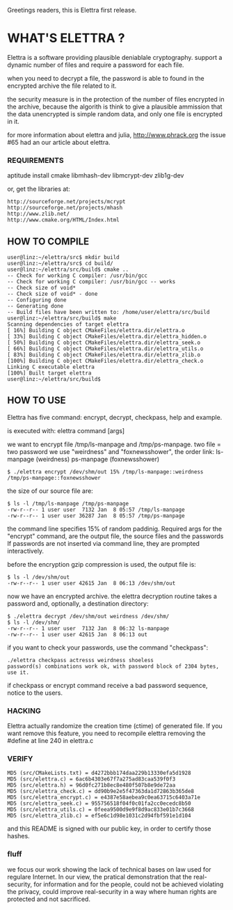 
Greetings readers, this is Elettra first release.


# WHAT'S ELETTRA ?

Elettra is a software providing plausible deniablale cryptography. support a dynamic number of files and require a password for each file.

when you need to decrypt a file, the password is able to found in the encrypted archive the file related to it.

the security measure is in the protection of the number of files encrypted in the archive, because the algorith is think to give a plausible ammission that the data unencrypted is simple random data, and only one file is encrypted in it.

for more information about elettra and julia, http://www.phrack.org the issue #65 had an our article about elettra.

### REQUIREMENTS

aptitude install cmake libmhash-dev libmcrypt-dev zlib1g-dev

or, get the libraries at:

	http://sourceforge.net/projects/mcrypt
	http://sourceforge.net/projects/mhash
	http://www.zlib.net/
	http://www.cmake.org/HTML/Index.html

## HOW TO COMPILE

    user@linz:~/elettra/src$ mkdir build
    user@linz:~/elettra/src$ cd build/
    user@linz:~/elettra/src/build$ cmake ..
    -- Check for working C compiler: /usr/bin/gcc
    -- Check for working C compiler: /usr/bin/gcc -- works
    -- Check size of void*
    -- Check size of void* - done
    -- Configuring done
    -- Generating done
    -- Build files have been written to: /home/user/elettra/src/build
    user@linz:~/elettra/src/build$ make
    Scanning dependencies of target elettra
    [ 16%] Building C object CMakeFiles/elettra.dir/elettra.o
    [ 33%] Building C object CMakeFiles/elettra.dir/elettra_hidden.o
    [ 50%] Building C object CMakeFiles/elettra.dir/elettra_seek.o
    [ 66%] Building C object CMakeFiles/elettra.dir/elettra_utils.o
    [ 83%] Building C object CMakeFiles/elettra.dir/elettra_zlib.o
    [100%] Building C object CMakeFiles/elettra.dir/elettra_check.o
    Linking C executable elettra
    [100%] Built target elettra
    user@linz:~/elettra/src/build$ 

## HOW TO USE

Elettra has five command: encrypt, decrypt, checkpass, help and example.

is executed with: elettra command [args]

we want to encrypt file /tmp/ls-manpage and /tmp/ps-manpage. 
two file = two password we use "weirdness" and "foxnewsshower", 
the order link:
	ls-manpage (weirdness)
	ps-manpage (foxnewsshower)

    $ ./elettra encrypt /dev/shm/out 15% /tmp/ls-manpage::weirdness /tmp/ps-manpage::foxnewsshower

the size of our source file are:

    $ ls -l /tmp/ls-manpage /tmp/ps-manpage 
    -rw-r--r-- 1 user user  7132 Jan  8 05:57 /tmp/ls-manpage
    -rw-r--r-- 1 user user 36287 Jan  8 05:57 /tmp/ps-manpage

the command line specifies 15% of random paddinig. Required args for the 
"encrypt" command, are the output file, the source files and the passwords 
If passwords are not inserted via command line, they are prompted 
interactively.

before the encryption gzip compression is used, the output file is:

    $ ls -l /dev/shm/out
    -rw-r--r-- 1 user user 42615 Jan  8 06:13 /dev/shm/out

now we have an encrypted archive. the elettra decryption routine takes a 
password and, optionally, a destination directory:

    $ ./elettra decrypt /dev/shm/out weirdness /dev/shm/
    $ ls -l /dev/shm/
    -rw-r--r-- 1 user user  7132 Jan  8 06:32 ls-manpage
    -rw-r--r-- 1 user user 42615 Jan  8 06:13 out

if you want to check your passwords, use the command "checkpass":

    ./elettra checkpass actresss weirdness shoeless
    password(s) combinations work ok, with password block of 2304 bytes, use it.

if checkpass or encrypt command receive a bad password sequence, notice 
to the users.

### HACKING

Elettra actually randomize the creation time (ctime) of generated file.
If you want remove this feature, you need to recompile elettra
removing the #define at line 240 in elettra.c

### VERIFY

    MD5 (src/CMakeLists.txt) = d4272bbb174daa229b13330efa5d1928
    MD5 (src/elettra.c) = 6ac6b4303e67f7a275ad83caa539f0f3
    MD5 (src/elettra.h) = 96d0fc271b8ec8e480f507b8e9de72aa
    MD5 (src/elettra_check.c) = dd90b9e2e5f47363da1d72863b365de8
    MD5 (src/elettra_encrypt.c) = e4387e58aebea9c0ea63715c6403a71e
    MD5 (src/elettra_seek.c) = 955756518f04f0c01fa2cc0ecedc8b50
    MD5 (src/elettra_utils.c) = 0feea9500d9e9f8d9ac833e01b7c3668
    MD5 (src/elettra_zlib.c) = ef5e6c1d98e1031c2d94fbf591e1d104

and this README is signed with our public key, in order to certify those
hashes.

### fluff 

we focus our work showing the lack of technical bases on law used for regulare Internet. In our view, the pratical demonstration that the real-security, for information and for the people, could not be achieved violating the privacy, could improve real-security in a way where human rights are protected and not sacrificed.

